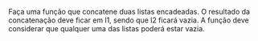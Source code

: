 Faça uma função que concatene duas listas encadeadas. O resultado da concatenação
deve ficar em l1, sendo que l2 ficará vazia. A função deve considerar que qualquer uma
das listas poderá estar vazia.